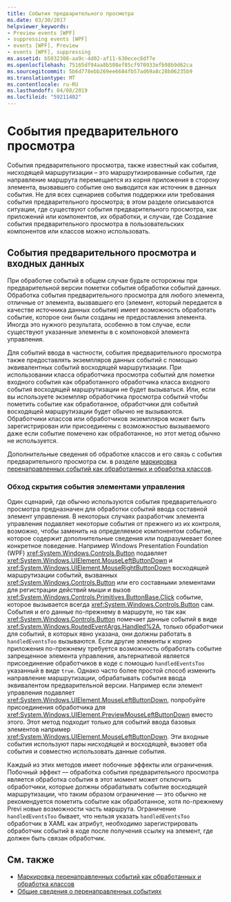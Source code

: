 ```yaml
---
title: События предварительного просмотра
ms.date: 03/30/2017
helpviewer_keywords:
- Preview events [WPF]
- suppressing events [WPF]
- events [WPF], Preview
- events [WPF], suppressing
ms.assetid: b5032308-aa9c-4d02-af11-630ecec8df7e
ms.openlocfilehash: 75165df94aa8b508ef85cf970933efb98b9d62ca
ms.sourcegitcommit: 5b6d778ebb269ee6684fb57ad69a8c28b06235b9
ms.translationtype: MT
ms.contentlocale: ru-RU
ms.lasthandoff: 04/08/2019
ms.locfileid: "59211402"
---
```

# <a name="preview-events"></a>События предварительного просмотра
События предварительного просмотра, также известный как события, нисходящей маршрутизации – это маршрутизированные события, где направление маршрута перемещается из корня приложения в сторону элемента, вызвавшего событие оно выводится как источник в данных события. Не для всех сценариев события поддержки или требования события предварительного просмотра; в этом разделе описываются ситуации, где существуют события предварительного просмотра, как приложений или компонентов, их обработки, и случаи, где Создание события предварительного просмотра в пользовательских компонентов или классов можно использовать.  
  
## <a name="preview-events-and-input"></a>События предварительного просмотра и входных данных  
 При обработке событий в общем случае будьте осторожны при предварительной версии пометки события обработки событий данных. Обработка события предварительного просмотра для любого элемента, отличные от элемента, вызвавшего его (элемент, который передается в качестве источника данных события) имеет возможность обработать событие, которое они были созданы не предоставления элемента. Иногда это нужного результата, особенно в том случае, если существуют указанные элементы в с компоновкой элемента управления.  
  
 Для событий ввода в частности, события предварительного просмотра также предоставлять экземпляров данных событий с помощью эквивалентных событий восходящей маршрутизации. При использовании класса обработчика просмотра событий для пометки входного события как обработанного обработчика класса входного события восходящей маршрутизации не будет вызываться. Или, если вы используете экземпляр обработчика просмотра событий чтобы пометить событие как обработанное, обработчики для событий восходящей маршрутизации будет обычно не вызываются. Обработчики классов или обработчиков экземпляров может быть зарегистрирован или присоединены с возможностью вызываемого даже если событие помечено как обработанное, но этот метод обычно не используется.  
  
 Дополнительные сведения об обработке классов и его связь с события предварительного просмотра см. в разделе [маркировка перенаправленных событий как обработанных и обработка классов](marking-routed-events-as-handled-and-class-handling.md).  
  
### <a name="working-around-event-suppression-by-controls"></a>Обход скрытия события элементами управления  
 Один сценарий, где обычно используются события предварительного просмотра предназначен для обработки событий ввода составной элемент управления. В некоторых случаях разработчик элемента управления подавляет некоторые события от прежнего из их контроля, возможно, чтобы заменить на определяемое компонентом событие, которое содержит дополнительные сведения или подразумевает более конкретное поведение. Например Windows Presentation Foundation (WPF) <xref:System.Windows.Controls.Button> подавляет <xref:System.Windows.UIElement.MouseLeftButtonDown> и <xref:System.Windows.UIElement.MouseRightButtonDown> восходящей маршрутизации событий, вызванных <xref:System.Windows.Controls.Button> или его составными элементами для регистрации действий мыши и вызов <xref:System.Windows.Controls.Primitives.ButtonBase.Click> событие, которое вызывается всегда <xref:System.Windows.Controls.Button> сам. События и его данные по-прежнему в маршруте, но так как <xref:System.Windows.Controls.Button> помечает данные событий в виде <xref:System.Windows.RoutedEventArgs.Handled%2A>, только обработчики для событий, в которых явно указана, они должны работать в `handledEventsToo` вызываются.  Если другие элементы к корню приложения по-прежнему требуется возможность обработать событие запрещенное элемента управления, альтернативой является присоединение обработчиков в коде с помощью `handledEventsToo` указанный в виде `true`. Однако часто более простой способ изменить направление маршрутизации, обрабатывать события ввода эквивалентом предварительной версии. Например если элемент управления подавляет <xref:System.Windows.UIElement.MouseLeftButtonDown>, попробуйте присоединения обработчика для <xref:System.Windows.UIElement.PreviewMouseLeftButtonDown> вместо этого. Этот метод подходит только для событий ввода базовых элементов например <xref:System.Windows.UIElement.MouseLeftButtonDown>. Эти входные события используют пары нисходящей и восходящей, вызовет оба события и совместно использовать данные события.  
  
 Каждый из этих методов имеет побочные эффекты или ограничения. Побочный эффект — обработка события предварительного просмотра является обработка события в этот момент может отключить обработчики, которые должны обрабатывать событие восходящей маршрутизации, что таким образом ограничение — это обычно не рекомендуется пометить событие как обработанное, хотя по-прежнему Previ новые возможности часть маршрута. Ограничение `handledEventsToo` бывает, что нельзя указать `handledEventsToo` обработчик в XAML как атрибут, необходимо зарегистрировать обработчик событий в коде после получения ссылку на элемент, где должен быть связан обработчик.  
  
## <a name="see-also"></a>См. также

- [Маркировка перенаправленных событий как обработанных и обработка классов](marking-routed-events-as-handled-and-class-handling.md)
- [Общие сведения о перенаправленных событиях](routed-events-overview.md)
